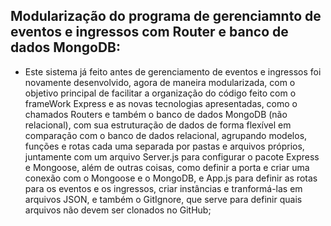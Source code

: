 ## Modularização do programa de gerenciamnto de eventos e ingressos com Router e banco de dados MongoDB:

 * Este sistema já feito antes de gerenciamento de eventos e ingressos foi novamente desenvolvido, agora de maneira modularizada, com o objetivo principal de facilitar a organização do código feito com o frameWork Express e as novas tecnologias apresentadas, como o chamados Routers e também o banco de dados MongoDB (não relacional), com sua estruturação de dados de forma flexível em comparação com o banco de dados relacional, agrupando modelos, funções e rotas cada uma separada por pastas e arquivos próprios, juntamente com um arquivo Server.js para configurar o pacote Express e Mongoose, além de outras coisas, como definir a porta e criar uma conexão com o Mongoose e o MongoDB, e App.js para definir as rotas para os eventos e os ingressos, criar instâncias e tranformá-las em arquivos JSON, e também o GitIgnore, que serve para definir quais arquivos não devem ser clonados no GitHub;